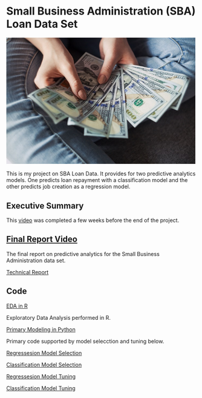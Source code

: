 # Small Business Administration (SBA) Loan Data Set

<img src="images/loan.jpg" width ="500">

This is my project on SBA Loan Data. It provides for two predictive analytics models. One predicts loan repayment with a classification model and the other predicts job creation as a regression model.

## Executive Summary

This [video](https://youtu.be/G62wqCy5P1Y) was completed a few weeks before the end of the project.

## [Final Report Video](https://youtu.be/6TPM5XNQz30)

The final report on predictive analytics for the Small Business Administration data set.

[Technical Report](https://github.com/BellevueDSCLoyd/DSC630/blob/main/FinalReport.pdf)

## Code

[EDA in R](https://htmlpreview.github.io/?https://github.com/BellevueDSCLoyd/DSC630/blob/main/630Project.html)

Exploratory Data Analysis performed in R.

[Primary Modeling in Python](https://github.com/BellevueDSCLoyd/DSC630/blob/main/FinalProject.ipynb)

Primary code supported by model selecction and tuning below.

[Regressesion Model Selection](https://github.com/BellevueDSCLoyd/DSC630/blob/main/Pycaret_Reg.ipynb)

[Classification Model Selection](https://github.com/BellevueDSCLoyd/DSC630/blob/main/Pycaret_Cat.ipynb)

[Regressesion Model Tuning](https://github.com/BellevueDSCLoyd/DSC630/blob/main/Pycaret_Reg_Tuning.ipynb)

[Classification Model Tuning](https://github.com/BellevueDSCLoyd/DSC630/blob/main/PyCaret_Cat_Tuning.ipynb)

